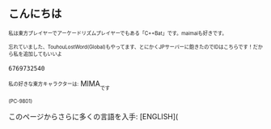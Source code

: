 ## こんにちは
<sub><sup>私は東方プレイヤーでアーケードリズムプレイヤーでもある「C++Bat」です。maimaiも好きです。</sup></sub>

<sub><sub>忘れていました、TouhouLostWord(Global)もやってます、とにかくJPサーバーに飽きたのでIDはこちらです！だから私を追加してもいいよ</sub></sub>

```
6769732540
```

<sub><sup>私の好きな東方キャラクターは:</sup></sub>
 MIMA<sub><sub>です</sub></sub> 

<sub><sup>(PC-9801)</sup></sub>

このページからさらに多くの言語を入手:
[ENGLISH](
